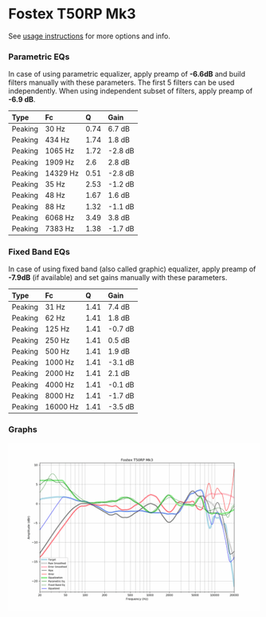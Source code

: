 # Fostex T50RP Mk3
See [usage instructions](https://github.com/jaakkopasanen/AutoEq#usage) for more options and info.

### Parametric EQs
In case of using parametric equalizer, apply preamp of **-6.6dB** and build filters manually
with these parameters. The first 5 filters can be used independently.
When using independent subset of filters, apply preamp of **-6.9 dB**.

| Type    | Fc       |    Q | Gain    |
|:--------|:---------|:-----|:--------|
| Peaking | 30 Hz    | 0.74 | 6.7 dB  |
| Peaking | 434 Hz   | 1.74 | 1.8 dB  |
| Peaking | 1065 Hz  | 1.72 | -2.8 dB |
| Peaking | 1909 Hz  | 2.6  | 2.8 dB  |
| Peaking | 14329 Hz | 0.51 | -2.8 dB |
| Peaking | 35 Hz    | 2.53 | -1.2 dB |
| Peaking | 48 Hz    | 1.67 | 1.6 dB  |
| Peaking | 88 Hz    | 1.32 | -1.1 dB |
| Peaking | 6068 Hz  | 3.49 | 3.8 dB  |
| Peaking | 7383 Hz  | 1.38 | -1.7 dB |

### Fixed Band EQs
In case of using fixed band (also called graphic) equalizer, apply preamp of **-7.9dB**
(if available) and set gains manually with these parameters.

| Type    | Fc       |    Q | Gain    |
|:--------|:---------|:-----|:--------|
| Peaking | 31 Hz    | 1.41 | 7.4 dB  |
| Peaking | 62 Hz    | 1.41 | 1.8 dB  |
| Peaking | 125 Hz   | 1.41 | -0.7 dB |
| Peaking | 250 Hz   | 1.41 | 0.5 dB  |
| Peaking | 500 Hz   | 1.41 | 1.9 dB  |
| Peaking | 1000 Hz  | 1.41 | -3.1 dB |
| Peaking | 2000 Hz  | 1.41 | 2.1 dB  |
| Peaking | 4000 Hz  | 1.41 | -0.1 dB |
| Peaking | 8000 Hz  | 1.41 | -1.7 dB |
| Peaking | 16000 Hz | 1.41 | -3.5 dB |

### Graphs
![](./Fostex%20T50RP%20Mk3.png)